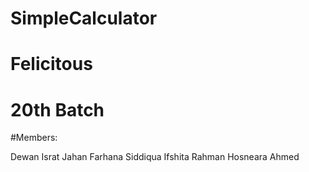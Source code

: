 # SimpleCalculator
# Felicitous 

# 20th Batch

#Members:

Dewan Israt Jahan
Farhana Siddiqua
Ifshita Rahman 
Hosneara Ahmed
